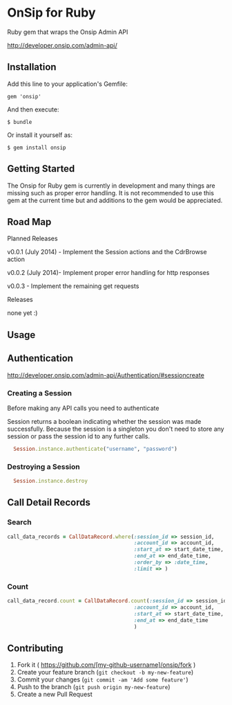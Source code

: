 # OnSip for Ruby

Ruby gem that wraps the Onsip Admin API

http://developer.onsip.com/admin-api/

## Installation

Add this line to your application's Gemfile:

    gem 'onsip'

And then execute:

    $ bundle

Or install it yourself as:

    $ gem install onsip


## Getting Started

The Onsip for Ruby gem is currently in development and many things are missing such as proper error handling.
It is not recommended to use this gem at the current time but and additions to the gem would be appreciated.

## Road Map

Planned Releases

v0.0.1 (July 2014) - Implement the Session actions and the CdrBrowse action
 
v0.0.2 (July 2014)- Implement proper error handling for http responses

v0.0.3 - Implement the remaining get requests

Releases

none yet :)

## Usage

Authentication 
---
http://developer.onsip.com/admin-api/Authentication/#sessioncreate

### Creating a Session

Before making any API calls you need to authenticate

Session returns a boolean indicating whether the session was made successfully.
Because the session is a singleton you don't need to store any session or pass
the session id to any further calls.

```ruby
  Session.instance.authenticate("username", "password") 
```


### Destroying a Session

```ruby
  Session.instance.destroy 
```



Call Detail Records 
---

### Search 

```ruby
call_data_records = CallDataRecord.where(:session_id => session_id,
                                         :account_id => account_id,
                                         :start_at => start_date_time,
                                         :end_at => end_date_time,
                                         :order_by => :date_time,
                                         :limit => )
``` 


### Count 

```ruby
call_data_record.count = CallDataRecord.count(:session_id => session_id,
                                         :account_id => account_id,
                                         :start_at => start_date_time,
                                         :end_at => end_date_time
                                         )
```




## Contributing

1. Fork it ( https://github.com/[my-github-username]/onsip/fork )
2. Create your feature branch (`git checkout -b my-new-feature`)
3. Commit your changes (`git commit -am 'Add some feature'`)
4. Push to the branch (`git push origin my-new-feature`)
5. Create a new Pull Request
